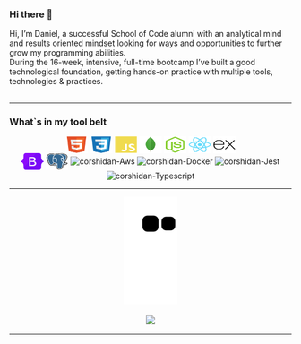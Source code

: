### Hi there 👋
Hi, I’m Daniel, a successful School of Code alumni with an analytical mind and results oriented mindset looking for ways and opportunities to further grow my programming abilities.
</br>
During the 16-week, intensive, full-time bootcamp I’ve built a good technological foundation, getting hands-on practice with multiple tools, technologies & practices.


##


***
<h3>What`s in my tool belt</h3>  

<div align="center">
  <img align="center" alt="corshidan-HTML" height="30" width="40" src="https://raw.githubusercontent.com/devicons/devicon/master/icons/html5/html5-original.svg">
  <img align="center" alt="corshidan-CSS" height="30" width="40" src="https://raw.githubusercontent.com/devicons/devicon/master/icons/css3/css3-original.svg">
  <img align="center" alt="corshidan-JS" height="30" width="40" src="https://raw.githubusercontent.com/devicons/devicon/master/icons/javascript/javascript-plain.svg">
  <img align="center" alt="corshidan-MongoDb" height="30" width="40" src="https://raw.githubusercontent.com/devicons/devicon/master/icons/mongodb/mongodb-original.svg">
  <img align="center" alt="corshidan-NodeJS" height="30" width="40" src="https://raw.githubusercontent.com/devicons/devicon/master/icons/nodejs/nodejs-original.svg">
  <img align="center" alt="corshidan-React" height="30" width="40" src="https://raw.githubusercontent.com/devicons/devicon/master/icons/react/react-original.svg"> 
  <img align="center" alt="corshidan-Express" height="30" width="40" src="https://raw.githubusercontent.com/devicons/devicon/master/icons/express/express-original.svg">
  </br>
  <img align="center" alt="corshidan-Bootstrap" height="30" width="40" src="https://raw.githubusercontent.com/devicons/devicon/master/icons/bootstrap/bootstrap-original.svg"> 
  <img align="center" alt="corshidan-Postgresql" height="30" width="40" src="https://raw.githubusercontent.com/devicons/devicon/master/icons/postgresql/postgresql-original.svg">
  <img align="center" alt="corshidan-Aws" height="40" width="40" src="https://cdn.jsdelivr.net/gh/devicons/devicon/icons/amazonwebservices/amazonwebservices-original-wordmark.svg" />
   <img align="center" alt="corshidan-Docker" height="40" width="40" src="https://cdn.jsdelivr.net/gh/devicons/devicon/icons/docker/docker-original.svg" />
   <img align="center" alt="corshidan-Jest" height="30" width="40" src="https://cdn.jsdelivr.net/gh/devicons/devicon/icons/jest/jest-plain.svg" />
   <img align="center" alt="corshidan-Typescript" height="30" width="40" src="https://cdn.jsdelivr.net/gh/devicons/devicon/icons/typescript/typescript-original.svg" />

</div>

***


<p align="center">
   <img src="https://raw.githubusercontent.com/corshidan/corshidan/output/github-contribution-grid-snake.svg">
   <br><br>
  <img src="https://github-readme-stats.vercel.app/api/?username=corshidan&count_private=true&theme=kacho_ga&showicons=true">
</p>

---



<!--
**corshidan/corshidan** is a ✨ _special_ ✨ repository because its `README.md` (this file) appears on your GitHub profile.

![My GitHub Stats](https://github-readme-stats.vercel.app/api/?username=corshidan&count_private=true&theme=kacho_ga&showicons=true)

[![Readme Card](https://github-readme-stats.vercel.app/api/pin/?username=corshidan&repo=jsonAirFrontEnd)](https://github.com/corshidan/jsonAirFrontEnd)

[![Readme Card](https://github-readme-stats.vercel.app/api/pin/?username=corshidan&repo=recipe-finder-last)](https://github.com/corshidan/recipe-finder-last)

[![Readme Card](https://github-readme-stats.vercel.app/api/pin/?username=corshidan&repo=toDoListOrganizer)](https://github.com/corshidan/toDoListOrganizer)
Here are some ideas to get you started:

- 🔭 I’m currently working on ...
- 🌱 I’m currently learning ...
- 👯 I’m looking to collaborate on ...
- 🤔 I’m looking for help with ...
- 💬 Ask me about ...
- 📫 How to reach me: ...
- 😄 Pronouns: ...
- ⚡ Fun fact: ...
-->
